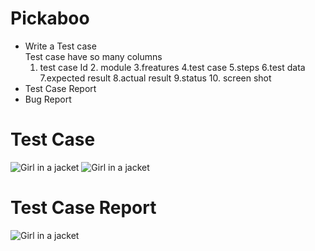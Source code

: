 # Pickaboo
* Write a Test case <br>
  Test case have so many columns <br>
  1. test case Id 2. module 3.freatures 4.test case 5.steps 6.test data 7.expected result 8.actual result 9.status 10. screen shot
* Test Case Report
* Bug Report

<!DOCTYPE html>
<html>
<head>
</head>
<body>
<h1>Test Case</h1>
<img src="https://i.ibb.co/g6tnRbm/Screenshot-5.png" alt="Girl in a jacket">
<img src="https://i.ibb.co/hBcsGf1/Screenshot-1.png" alt="Girl in a jacket">
<h1>Test Case Report</h1>
<img src="https://i.ibb.co/pJRtVYQ/Screenshot-2.png" alt="Girl in a jacket">

</body>
</html>
